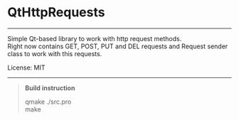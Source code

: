 # QtHttpRequests



----------
Simple Qt-based library to work with http request methods.  
Right now contains GET, POST, PUT and DEL requests and Request sender class to work with this requests.  

License: MIT




----------
> **Build instruction**
>
>qmake ./src.pro  
>make
>

